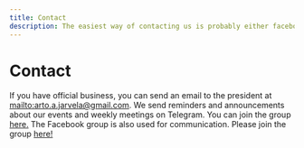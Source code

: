 ```yaml
---
title: Contact
description: The easiest way of contacting us is probably either facebook or sending an email.
---
```


# Contact

If you have official business, you can send an email to the president at <mailto:arto.a.jarvela@gmail.com>.
We send reminders and announcements about our events and weekly meetings on Telegram. You can join the group [here.](https://t.me/tamperedebatesociety)
The Facebook group is also used for communication. Please join the group [here!](https://www.facebook.com/groups/tamperedebatesociety/)
